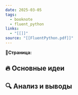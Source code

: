 ```yaml
---
date: 2025-03-05
tags:
  - booknote
  - fluent_python
links:
  - "[[]]"
source: "[[FluentPython.pdf]]"
---
```

**📝Страница:**   

## 🔥 Основные идеи 




## 🔍 Анализ и выводы  





